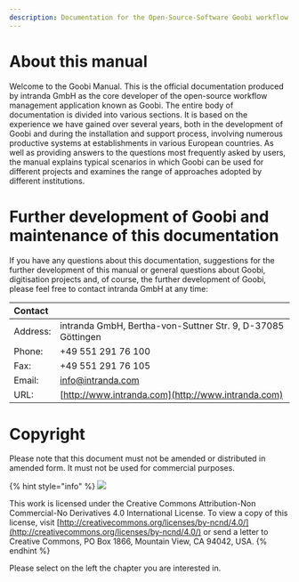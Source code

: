 ```yaml
---
description: Documentation for the Open-Source-Software Goobi workflow from intranda
---
```


# About this manual

Welcome to the Goobi Manual. This is the official documentation produced by intranda GmbH as the core developer of the open-source workflow management application known as Goobi. The entire body of documentation is divided into various sections. It is based on the experience we have gained over several years, both in the development of Goobi and during the installation and support process, involving numerous productive systems at establishments in various European countries. As well as providing answers to the questions most frequently asked by users, the manual explains typical scenarios in which Goobi can be used for different projects and examines the range of approaches adopted by different institutions.

# Further development of Goobi and maintenance of this documentation

If you have any questions about this documentation, suggestions for the further development of this manual or general questions about Goobi, digitisation projects and, of course, the further development of Goobi, please feel free to contact intranda GmbH at any time:

| **Contact** |  |
| :--- | :--- |
| Address: | intranda GmbH, Bertha-von-Suttner Str. 9, D-37085 Göttingen |
| Phone: | +49 551 291 76 100 |
| Fax: | +49 551 291 76 105  |
| Email: | [info@intranda.com](mailto:info@intranda.com) |
| URL: | [http://www.intranda.com](http://www.intranda.com) |

# Copyright

Please note that this document must not be amended or distributed in amended form. It must not be used for commercial purposes.

{% hint style="info" %}
![](.gitbook/assets/cc.png)

This work is licensed under the Creative Commons Attribution-Non Commercial-No Derivatives 4.0 International License. To view a copy of this license, visit [http://creativecommons.org/licenses/by-ncnd/4.0/](http://creativecommons.org/licenses/by-ncnd/4.0/) or send a letter to Creative Commons, PO Box 1866, Mountain View, CA 94042, USA.
{% endhint %}

Please select on the left the chapter you are interested in.
